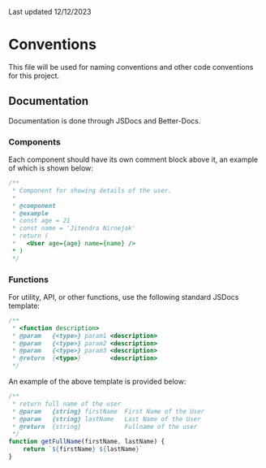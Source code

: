 Last updated 12/12/2023

# Conventions

This file will be used for naming conventions and other code conventions for this project.

## Documentation

Documentation is done through JSDocs and Better-Docs.

### Components

Each component should have its own comment block above it, an example of which is shown below:

```js
/**
 * Component for showing details of the user.
 *
 * @component
 * @example
 * const age = 21
 * const name = 'Jitendra Nirnejak'
 * return (
 *   <User age={age} name={name} />
 * )
 */
```

### Functions

For utility, API, or other functions, use the following standard JSDocs template:

```js
/**
 * <function description>
 * @param   {<type>} param1 <description>
 * @param   {<type>} param2 <description>
 * @param   {<type>} param3 <description>
 * @return  {<type>}        <description>
 */
```

An example of the above template is provided below:

```js
/**
 * return full name of the user
 * @param   {string} firstName  First Name of the User
 * @param   {string} lastName   Last Name of the User
 * @return  {string}            Fullname of the user
 */
function getFullName(firstName, lastName) {
    return `${firstName} ${lastName}`
}
```
